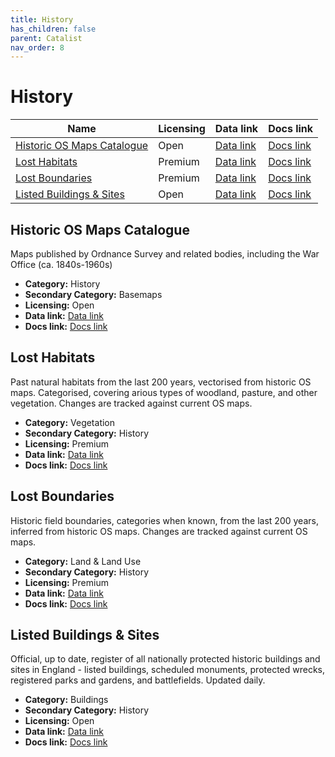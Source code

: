 ```yaml
---
title: History
has_children: false
parent: Catalist
nav_order: 8
---
```


# History

| Name                                                      | Licensing | Data link                                                                                                                                      | Docs link                                                                                                                                    |
| --------------------------------------------------------- | --------- | ---------------------------------------------------------------------------------------------------------------------------------------------- | -------------------------------------------------------------------------------------------------------------------------------------------- |
| [Historic OS Maps Catalogue](#historic-os-maps-catalogue) | Open      | [Data link](https://maps.nls.uk/geo/find/)                                                                                                     | [Docs link](https://maps.nls.uk/os/)                                                                                                         |
| [Lost Habitats](#lost-habitats)                           | Premium   | [Data link](https://www.archai.io/contact)                                                                                                     | [Docs link](https://www.archai.io/historichabitats)                                                                                          |
| [Lost Boundaries](#lost-boundaries)                       | Premium   | [Data link](https://www.archai.io/contact)                                                                                                     | [Docs link](https://www.archai.io/historicfieldboundaries)                                                                                   |
| [Listed Buildings & Sites](#listed-buildings-&-sites)     | Open      | [Data link](https://opendata-historicengland.hub.arcgis.com/datasets/historicengland::national-heritage-list-for-england-nhle/explore?layer=3) | [Docs link](https://opendata-historicengland.hub.arcgis.com/datasets/historicengland::national-heritage-list-for-england-nhle/about?layer=3) |

## Historic OS Maps Catalogue

Maps published by Ordnance Survey and related bodies, including the War Office (ca. 1840s-1960s)

- **Category:** History
- **Secondary Category:** Basemaps
- **Licensing:** Open
- **Data link:** [Data link](https://maps.nls.uk/geo/find/)
- **Docs link:** [Docs link](https://maps.nls.uk/os/)



## Lost Habitats

Past natural habitats from the last 200 years, vectorised from historic OS maps. Categorised, covering arious types of woodland, pasture, and other vegetation. Changes are tracked against current OS maps.

- **Category:** Vegetation
- **Secondary Category:** History
- **Licensing:** Premium
- **Data link:** [Data link](https://www.archai.io/contact)
- **Docs link:** [Docs link](https://www.archai.io/historichabitats)



## Lost Boundaries

Historic field boundaries, categories when known, from the last 200 years, inferred from historic OS maps. Changes are tracked against current OS maps.

- **Category:** Land & Land Use
- **Secondary Category:** History
- **Licensing:** Premium
- **Data link:** [Data link](https://www.archai.io/contact)
- **Docs link:** [Docs link](https://www.archai.io/historicfieldboundaries)



## Listed Buildings & Sites

Official, up to date, register of all nationally protected historic buildings and sites in England - listed buildings, scheduled monuments, protected wrecks, registered parks and gardens, and battlefields. Updated daily.

- **Category:** Buildings
- **Secondary Category:** History
- **Licensing:** Open
- **Data link:** [Data link](https://opendata-historicengland.hub.arcgis.com/datasets/historicengland::national-heritage-list-for-england-nhle/explore?layer=3)
- **Docs link:** [Docs link](https://opendata-historicengland.hub.arcgis.com/datasets/historicengland::national-heritage-list-for-england-nhle/about?layer=3)
